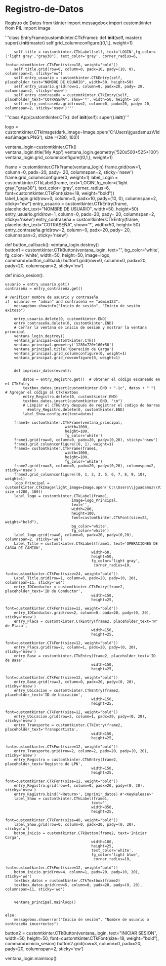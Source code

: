 # Registro-de-Datos
Registro de Datos
from tkinter import messagebox
import customtkinter
from PIL import Image


'''class EntryFrame(customtkinter.CTkFrame):
    def __init__(self, master):
        super().__init__(master)
        self.grid_columnconfigure((0,1,), weight=1)
        
          
        self.title = customtkinter.CTkLabel(self, text='LOGIN',fg_color=('light gray',"gray30"), text_color='gray', corner_radius=6,
                                            font=customtkinter.CTkFont(size=18, weight="bold"))
        self.title.grid(row=0, column=0, padx=10, pady=(10, 0), columnspan=2, sticky="ew")
        self.entry_usuario = customtkinter.CTkEntry(self, placeholder_text="NOMBRE DE USUARIO", width=50, height=50)
        self.entry_usuario.grid(row=1, column=0, padx=20, pady= 20, columnspan=2, sticky='nsew')
        self.entry_contraseña = customtkinter.CTkEntry(self, placeholder_text="COTRASEÑA", show='*', width=50, height= 50)
        self.entry_contraseña.grid(row=2, column=0, padx=20, pady= 20, columnspan=2, sticky='nsew')'''

'''class App(customtkinter.CTk):
    def __init__(self):
        super().__init__()'''
        
logo = customtkinter.CTkImage(dark_image=Image.open('C:\\Users\\jguadamuz\\Videos\\imagen.PNG'), size =(280, 100)) 
 
ventana_login=customtkinter.CTk()        
ventana_login.title('My App')
ventana_login.geometry('520x500+525+100')
ventana_login.grid_columnconfigure((0,1,), weight=1)
        
frame = customtkinter.CTkFrame(ventana_login)
frame.grid(row=1, column=0, padx=20, pady= 20, columnspan=2, sticky='nsew')
frame.grid_columnconfigure(0, weight=1)
label_Login = customtkinter.CTkLabel(frame, text='LOGIN',fg_color=('light gray',"gray30"), text_color='gray', corner_radius=6,
                                            font=customtkinter.CTkFont(size=18, weight="bold"))
label_Login.grid(row=0, column=0, padx=10, pady=(10, 0), columnspan=2, sticky="ew")
entry_usuario = customtkinter.CTkEntry(frame, placeholder_text="NOMBRE DE USUARIO", width=50, height=50)
entry_usuario.grid(row=1, column=0, padx=20, pady= 20, columnspan=2, sticky='nsew')
entry_contraseña = customtkinter.CTkEntry(frame, placeholder_text="COTRASEÑA", show='*', width=50, height= 50)
entry_contraseña.grid(row=2, column=0, padx=20, pady= 20, columnspan=2, sticky='nsew')

    
def button_callback():
        ventana_login.destroy()        
button1 = customtkinter.CTkButton(ventana_login, text="", bg_color='white', fg_color='white', width=50, height=50, image=logo, command=button_callback)
button1.grid(row=0, column=0, padx=20, pady=20, columnspan=2, sticky='ew')
     
 
def inicio_sesion():
      
    usuario = entry_usuario.get()
    contraseña = entry_contraseña.get()

    # Verificar nombre de usuario y contraseña
    if  usuario == "admin" and contraseña == "admin123":
        messagebox.showinfo("Inicio de sesión", "Inicio de sesión exitoso")
        
        entry_usuario.delete(0, customtkinter.END)
        entry_contraseña.delete(0, customtkinter.END)
        # Cerrar la ventana de inicio de sesión y mostrar la ventana principal      
        ventana_login.destroy()
        ventana_principal=customtkinter.CTk()
        ventana_principal.geometry('1280x720+160+50')
        ventana_principal.title('Operación de Carga')  
        ventana_principal.grid_columnconfigure(0, weight=1)
        ventana_principal.grid_rowconfigure(0, weight=1)
        
   
        def imprimir_datos(event):
            
            datos = entry_Registro.get()  # Obtener el código escaneado en el CTkEntry
            textbox_datos.insert(customtkinter.END + "-1c", datos + " ")  # Agregar el código al CTkTextbox
            entry_Registro.delete(0, customtkinter.END) 
            textbox_datos.insert(customtkinter.END, "\n") 
            # Limpiar el CTkEntry después de registrar el código de barras
              #entry_Registro.delete(0, customtkinter.END)
            label_Show.configure(text=datos)

        frame1= customtkinter.CTkFrame(ventana_principal, 
                               width=1000,
                               height=100,
                               fg_color='white')
        frame1.grid(row=0, column=0, padx=20, pady=(0,20), sticky='nsew')
        frame1.grid_columnconfigure((0, 1), weight=1)
        frame2= customtkinter.CTkFrame(frame1, 
                               width=1000,
                               height=100,
                               fg_color='white')
        frame2.grid(row=3, column=0, padx=20, pady=(0,20), columnspan=2, sticky='nsew')
        frame2.grid_columnconfigure((0, 1, 2, 3, 5, 6, 7, 8, 9, 10), weight=1)
        logo_Principal = customtkinter.CTkImage(light_image=Image.open('C:\\Users\\jguadamuz\\Videos\\imagen.PNG'), size =(280, 100)) 
        label_logo = customtkinter.CTkLabel(frame1,
                                  image=logo_Principal, 
                                  text='',
                                  width=280,
                                  height=100,
                                  font=customtkinter.CTkFont(size=24, weight="bold"),
                                  bg_color='white',
                                  fg_color='white')
        label_logo.grid(row=0, column=0, padx=20, pady=(0,20), columnspan=2, sticky='we')
        Label_Title = customtkinter.CTkLabel(frame1, text='OPERACIONES DE CARGA DE CAMION',
                                           width=50,
                                           height=50,
                                           fg_color='light gray',
                                            corner_radius=10,
                                           font=customtkinter.CTkFont(size=24, weight="bold"))
        Label_Title.grid(row=1, column=0, padx=20, pady=(0, 20), columnspan=11, sticky='we')
        entry_IDConductor = customtkinter.CTkEntry(frame2, placeholder_text='ID de Conductor',
                                           width=150,
                                           height=25,
                                           font=customtkinter.CTkFont(size=12, weight="bold"))
        entry_IDConductor.grid(row=2, column=0, padx=20, pady=(0, 20), sticky='nsew')
        entry_Placa = customtkinter.CTkEntry(frame2, placeholder_text='N° de Placa',
                                           width=150,
                                           height=25,
                                           font=customtkinter.CTkFont(size=12, weight="bold"))
        entry_Placa.grid(row=2, column=1, padx=20, pady=(0, 20), sticky='nsew')
        entry_Base = customtkinter.CTkEntry(frame2, placeholder_text='ID de Base',
                                           width=150,
                                           height=25,
                                           font=customtkinter.CTkFont(size=12, weight="bold"))
        entry_Base.grid(row=3, column=0, padx=20, pady=(0, 20), sticky='nsew')
        entry_Ubicacion = customtkinter.CTkEntry(frame2, placeholder_text='ID de Ubicación',
                                           width=150,
                                           height=25,
                                           font=customtkinter.CTkFont(size=12, weight="bold"))
        entry_Ubicacion.grid(row=3, column=1, padx=20, pady=(0, 20), sticky='nsew')
        entry_Transporte = customtkinter.CTkEntry(frame2, placeholder_text='Transportista',
                                           width=150,
                                           height=25,
                                           font=customtkinter.CTkFont(size=12, weight="bold"))
        entry_Transporte.grid(row=2, column=2, padx=20, pady=(0, 20), sticky='nsew')
        entry_Registro = customtkinter.CTkEntry(frame2, placeholder_text='Registro de LPN',
                                           width=150,
                                           height=25,
                                           font=customtkinter.CTkFont(size=12, weight="bold"))
        entry_Registro.grid(row=4, column=0, padx=20, pady=(0, 20), sticky='nsew')
        entry_Registro.bind('<Return>', imprimir_datos) #'<KeyRelease>'
        label_Show = customtkinter.CTkLabel(frame1,
                                           text='',
                                           width=350,
                                           height=25,
                                           font=customtkinter.CTkFont(size=40, weight="bold"))
        label_Show.grid(row=0, column=0, padx=20, pady=(0, 20), sticky='w')
        boton_inicio = customtkinter.CTkButton(frame2, text='Iniciar Carga',
                                           width=100,
                                           height=25,
                                           text_color='white',
                                           fg_color='light blue',
                                            corner_radius=10,
                                           font=customtkinter.CTkFont(size=12, weight="bold"))
        boton_inicio.grid(row=4, column=1, padx=20, pady=(0, 20), sticky='we')
        textbox_datos = customtkinter.CTkTextbox(frame2)
        textbox_datos.grid(row=5, column=0, padx=20, pady=(0, 20), columnspan=11, sticky='we')  

    
        ventana_principal.mainloop()     
            
        
    else:
        messagebox.showerror("Inicio de sesión", "Nombre de usuario o contraseña incorrectos")
        
button2 = customtkinter.CTkButton(ventana_login, text="INICIAR SESION", width=50, height=50, 
                                              font=customtkinter.CTkFont(size=18, weight="bold"), 
                                              command=inicio_sesion)
button2.grid(row=3, column=0, padx=20, pady=20, columnspan=2, sticky='ew')            

ventana_login.mainloop() 
 
